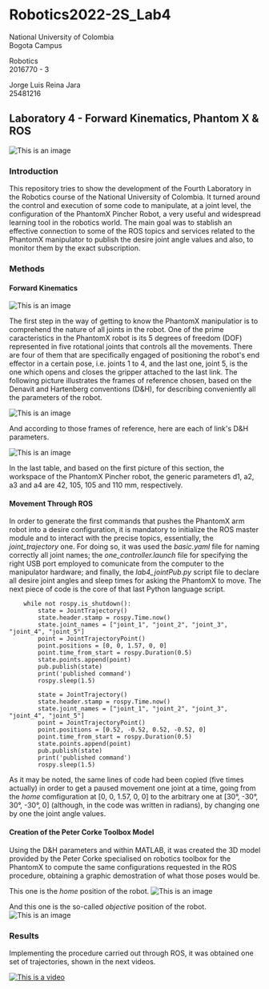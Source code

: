 # Robotics2022-2S_Lab4
National University of Colombia<br/>
Bogota Campus

Robotics<br/>
2016770 - 3

Jorge Luis Reina Jara<br/>
25481216

## Laboratory 4 - Forward Kinematics, Phantom X & ROS

![This is an image](/assets/PhantomX_Presentation.png)

### Introduction
This repository tries to show the development of the Fourth Laboratory in the Robotics course of the National University of Colombia. It turned around the control and execution of some code to manipulate, at a joint level, the configuration of the PhantomX Pincher Robot, a very useful and widespread learning tool in the robotics world. The main goal was to stablish an effective connection to some of the ROS topics and services related to the PhantomX manipulator to publish the desire joint angle values and also, to monitor them by the exact subscription.

### Methods
#### Forward Kinematics

![This is an image](/assets/Workspace_PhantomXPincher.png)

The first step in the way of getting to know the PhantomX manipulatior is to comprehend the nature of all joints in the robot. One of the prime caracteristics in the PhantomX robot is its 5 degrees of freedom (DOF) represented in five rotational joints that controls all the movements. There are four of them that are specifically engaged of positioning the robot's end effector in a certain pose, i.e. joints 1 to 4, and the last one, joint 5, is the one which opens and closes the gripper attached to the last link. The following picture illustrates the frames of reference chosen, based on the Denavit and Hartenberg conventions (D&H), for describing conveniently all the parameters of the robot.

![This is an image](/assets/PhantomX_FR.png)

And according to those frames of reference, here are each of link's D&H parameters.

![This is an image](/assets/PhantomX_D&H.png)

In the last table, and based on the first picture of this section, the workspace of the PhantomX Pincher robot, the generic parameters d1, a2, a3 and a4 are 42, 105, 105 and 110 mm, respectively.

#### Movement Through ROS

In order to generate the first commands that pushes the PhantomX arm robot into a desire configuration, it is mandatory to initialize the ROS master module and to interact with the precise topics, essentially, the _joint_trajectory_ one. For doing so, it was used the _basic.yaml_ file for naming correctly all joint names; the _one_controller.launch_ file for specifying the right USB port employed to comunicate from the computer to the manipulator hardware; and finally, the _lab4_jointPub.py_ script file to declare all desire joint angles and sleep times for asking the PhantomX to move. The next piece of code is the core of that last Python language script.

```
    while not rospy.is_shutdown():
        state = JointTrajectory()
        state.header.stamp = rospy.Time.now()
        state.joint_names = ["joint_1", "joint_2", "joint_3", "joint_4", "joint_5"]
        point = JointTrajectoryPoint()
        point.positions = [0, 0, 1.57, 0, 0]    
        point.time_from_start = rospy.Duration(0.5)
        state.points.append(point)
        pub.publish(state)
        print('published command')
        rospy.sleep(1.5)
        
        state = JointTrajectory()
        state.header.stamp = rospy.Time.now()
        state.joint_names = ["joint_1", "joint_2", "joint_3", "joint_4", "joint_5"]
        point = JointTrajectoryPoint()
        point.positions = [0.52, -0.52, 0.52, -0.52, 0]
        point.time_from_start = rospy.Duration(0.5)
        state.points.append(point)
        pub.publish(state)
        print('published command')
        rospy.sleep(1.5)
```

As it may be noted, the same lines of code had been copied (five times actually) in order to get a paused movement one joint at a time, going from the _home_ comfiguration at [0, 0, 1.57, 0, 0] to the arbitrary one at [30°, -30°, 30°, -30°, 0] (although, in the code was written in radians), by changing one by one the joint angle values.

#### Creation of the Peter Corke Toolbox Model

Using the D&H parameters and within MATLAB, it was created the 3D model provided by the Peter Corke specialised on robotics toolbox for the PhantomX to compute the same configurations requested in the ROS procedure, obtaining a graphic demostration of what those poses would be.

This one is the _home_ position of the robot.
![This is an image](/assets/PhantomX_homePosition.png)

And this one is the so-called _objective_ position of the robot.
![This is an image](/assets/PhantomX_objectivePosition.png)

### Results

Implementing the procedure carried out through ROS, it was obtained one set of trajectories, shown in the next videos.

[![This is a video](https://img.youtube.com/vi/dXPQGdM8PHg/hqdefault.jpg)](https://youtu.be/dXPQGdM8PHg)
